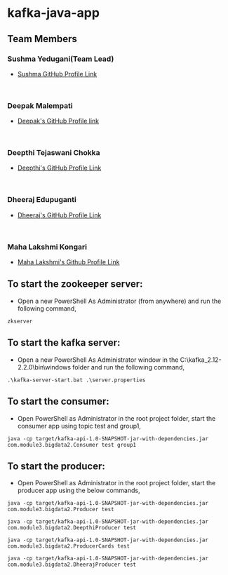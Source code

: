 # kafka-java-app

## Team Members

### Sushma Yedugani(Team Lead)

- [Sushma GitHub Profile Link](https://github.com/sushma95)


<br>


### Deepak Malempati
- [Deepak's GitHub Profile link](https://github.com/Deepakmalempati)

<br>

### Deepthi Tejaswani Chokka

- [Deepthi's GitHub Profile Link](https://github.com/Deepthi1003)

<br>

### Dheeraj Edupuganti

- [Dheeraj's GitHub Profile Link](https://github.com/Dheeraj0327)
 
<br>

### Maha Lakshmi Kongari
- [Maha Lakshmi's Github Profile Link](https://github.com/MAHALAKSHMIKONGARI)


## To start the zookeeper server:

- Open a new PowerShell As Administrator (from anywhere) and run the following command,

```zkserver```

## To start the kafka server:

- Open a new PowerShell As Administrator window in the C:\kafka_2.12-2.2.0\bin\windows folder and run the following command,

```.\kafka-server-start.bat .\server.properties```

## To start the consumer:

- Open PowerShell as Administrator in the root project folder, start the consumer app using topic test and group1,

```java -cp target/kafka-api-1.0-SNAPSHOT-jar-with-dependencies.jar com.module3.bigdata2.Consumer test group1```

## To start the producer:

- Open PowerShell as Administrator in the root project folder, start the producer app using the below commands,

```java -cp target/kafka-api-1.0-SNAPSHOT-jar-with-dependencies.jar com.module3.bigdata2.Producer test```

```java -cp target/kafka-api-1.0-SNAPSHOT-jar-with-dependencies.jar com.module3.bigdata2.DeepthiProducer test```

```java -cp target/kafka-api-1.0-SNAPSHOT-jar-with-dependencies.jar com.module3.bigdata2.ProducerCards test```

```java -cp target/kafka-api-1.0-SNAPSHOT-jar-with-dependencies.jar com.module3.bigdata2.DheerajProducer test```
